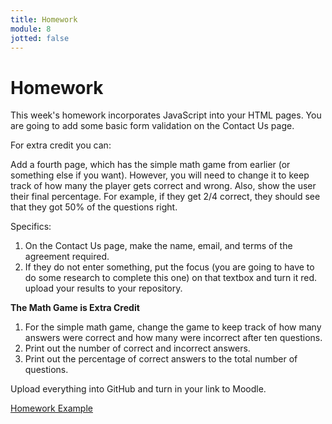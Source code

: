 ```yaml
---
title: Homework
module: 8
jotted: false
---
```


# Homework


This week's homework incorporates JavaScript into your HTML pages. You are going to add some basic form validation on the Contact Us page. 

For extra credit you can: 

Add a fourth page, which has the simple math game from earlier (or something else if you want). However, you will need to change it to keep track of how many the player gets correct and wrong. Also, show the user their final percentage. For example, if they get 2/4 correct, they should see that they got 50% of the questions right.



Specifics:

1. On the Contact Us page, make the name, email, and terms of the agreement required.
2. If they do not enter something, put the focus (you are going to have to do some research to complete this one) on that textbox and turn it red.
upload your results to your repository.

**The Math Game is Extra Credit**

1. For the simple math game, change the game to keep track of how many answers were correct and how many were incorrect after ten questions.
2. Print out the number of correct and incorrect answers.
3. Print out the percentage of correct answers to the total number of questions.



Upload everything into GitHub and turn in your link to Moodle.

<a href="https://github.com/coryMcKague/MART120_Homework/tree/main/Week8" target="_blank">Homework Example</a>
